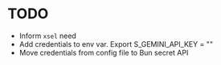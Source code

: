 # TODO

- Inform `xsel` need
- Add credentials to env var. Export S_GEMINI_API_KEY = ""
- Move credentials from config file to Bun secret API
